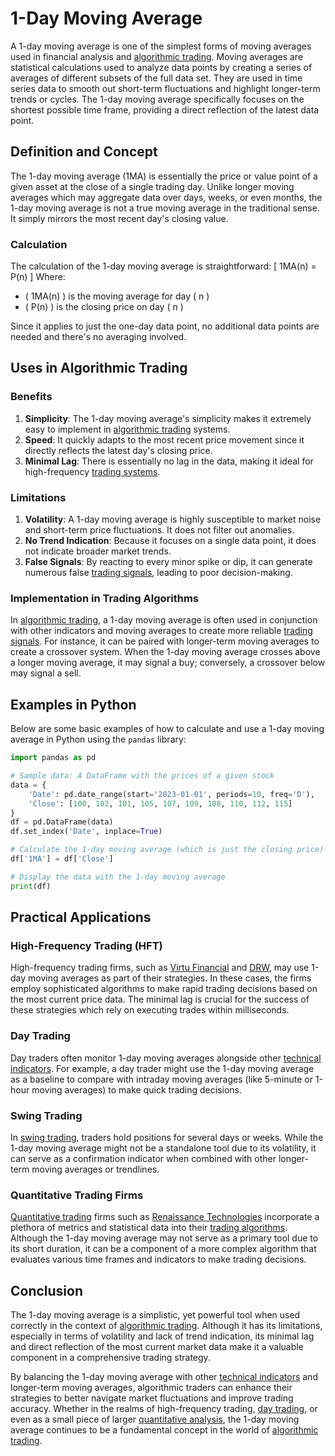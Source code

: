 # 1-Day Moving Average

A 1-day moving average is one of the simplest forms of moving averages used in financial analysis and [algorithmic trading](../a/algorithmic_trading.md). Moving averages are statistical calculations used to analyze data points by creating a series of averages of different subsets of the full data set. They are used in time series data to smooth out short-term fluctuations and highlight longer-term trends or cycles. The 1-day moving average specifically focuses on the shortest possible time frame, providing a direct reflection of the latest data point.

## Definition and Concept

The 1-day moving average (1MA) is essentially the price or value point of a given asset at the close of a single trading day. Unlike longer moving averages which may aggregate data over days, weeks, or even months, the 1-day moving average is not a true moving average in the traditional sense. It simply mirrors the most recent day's closing value.

### Calculation

The calculation of the 1-day moving average is straightforward:
\[ 1MA(n) = P(n) \]
Where:
- \( 1MA(n) \) is the moving average for day \( n \)
- \( P(n) \) is the closing price on day \( n \)

Since it applies to just the one-day data point, no additional data points are needed and there's no averaging involved.

## Uses in Algorithmic Trading

### Benefits

1. **Simplicity**: The 1-day moving average's simplicity makes it extremely easy to implement in [algorithmic trading](../a/algorithmic_trading.md) systems.
2. **Speed**: It quickly adapts to the most recent price movement since it directly reflects the latest day's closing price.
3. **Minimal Lag**: There is essentially no lag in the data, making it ideal for high-frequency [trading systems](../t/trading_systems.md).

### Limitations

1. **Volatility**: A 1-day moving average is highly susceptible to market noise and short-term price fluctuations. It does not filter out anomalies.
2. **No Trend Indication**: Because it focuses on a single data point, it does not indicate broader market trends.
3. **False Signals**: By reacting to every minor spike or dip, it can generate numerous false [trading signals](../t/trading_signals.md), leading to poor decision-making.

### Implementation in Trading Algorithms

In [algorithmic trading](../a/algorithmic_trading.md), a 1-day moving average is often used in conjunction with other indicators and moving averages to create more reliable [trading signals](../t/trading_signals.md). For instance, it can be paired with longer-term moving averages to create a crossover system. When the 1-day moving average crosses above a longer moving average, it may signal a buy; conversely, a crossover below may signal a sell.

## Examples in Python

Below are some basic examples of how to calculate and use a 1-day moving average in Python using the `pandas` library:

```python
import pandas as pd

# Sample data: A DataFrame with the prices of a given stock
data = {
    'Date': pd.date_range(start='2023-01-01', periods=10, freq='D'),
    'Close': [100, 102, 101, 105, 107, 109, 108, 110, 112, 115]
}
df = pd.DataFrame(data)
df.set_index('Date', inplace=True)

# Calculate the 1-day moving average (which is just the closing price)
df['1MA'] = df['Close']

# Display the data with the 1-day moving average
print(df)
```

## Practical Applications

### High-Frequency Trading (HFT)

High-frequency trading firms, such as [Virtu Financial](https://www.virtu.com/) and [DRW](https://www.drw.com/), may use 1-day moving averages as part of their strategies. In these cases, the firms employ sophisticated algorithms to make rapid trading decisions based on the most current price data. The minimal lag is crucial for the success of these strategies which rely on executing trades within milliseconds.

### Day Trading

Day traders often monitor 1-day moving averages alongside other [technical indicators](../t/technical_indicators.md). For example, a day trader might use the 1-day moving average as a baseline to compare with intraday moving averages (like 5-minute or 1-hour moving averages) to make quick trading decisions.

### Swing Trading

In [swing trading](../s/swing_trading.md), traders hold positions for several days or weeks. While the 1-day moving average might not be a standalone tool due to its volatility, it can serve as a confirmation indicator when combined with other longer-term moving averages or trendlines.

### Quantitative Trading Firms

[Quantitative trading](../q/quantitative_trading.md) firms such as [Renaissance Technologies](https://www.rentec.com/) incorporate a plethora of metrics and statistical data into their [trading algorithms](../t/trading_algorithms.md). Although the 1-day moving average may not serve as a primary tool due to its short duration, it can be a component of a more complex algorithm that evaluates various time frames and indicators to make trading decisions.

## Conclusion

The 1-day moving average is a simplistic, yet powerful tool when used correctly in the context of [algorithmic trading](../a/algorithmic_trading.md). Although it has its limitations, especially in terms of volatility and lack of trend indication, its minimal lag and direct reflection of the most current market data make it a valuable component in a comprehensive trading strategy.

By balancing the 1-day moving average with other [technical indicators](../t/technical_indicators.md) and longer-term moving averages, algorithmic traders can enhance their strategies to better navigate market fluctuations and improve trading accuracy. Whether in the realms of high-frequency trading, [day trading](../d/day_trading.md), or even as a small piece of larger [quantitative analysis](../q/quantitative_analysis.md), the 1-day moving average continues to be a fundamental concept in the world of [algorithmic trading](../a/algorithmic_trading.md).